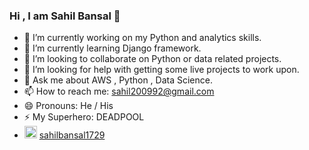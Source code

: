 ### Hi , I am Sahil Bansal 👋


- 🔭 I’m currently working on my Python and analytics skills.
- 🌱 I’m currently learning Django framework.
- 👯 I’m looking to collaborate on Python or data related projects.
- 🤔 I’m looking for help with getting some live projects to work upon.
- 💬 Ask me about AWS , Python , Data Science.
- 📫 How to reach me: sahil200992@gmail.com
- 😄 Pronouns: He / His
- ⚡ My Superhero: DEADPOOL
- <img src="https://www.soroptimistinternational.org/twitter-for-beginners/251-2517877_tweet-twitter-icon-icon-chirrup-icon-icon-twitter-png-format-twitter-logo/#" width="20" height="20"> [sahilbansal1729](https://twitter.com/sahilbansal1729)

